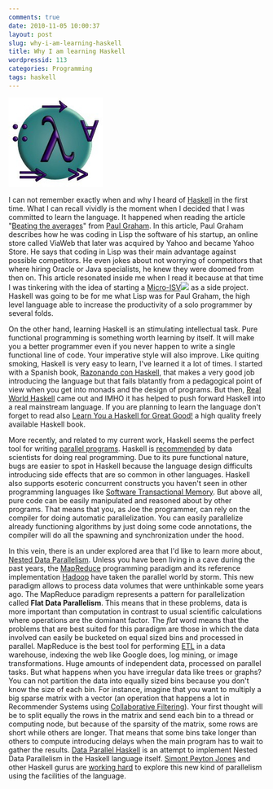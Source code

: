```yaml
---
comments: true
date: 2010-11-05 10:00:37
layout: post
slug: why-i-am-learning-haskell
title: Why I am learning Haskell
wordpressid: 113
categories: Programming
tags: haskell
---
```


![](HaskellLogo.png)

I can not remember exactly when and why I heard of [Haskell](http://www.haskell.org/) in the first time. What I can recall vividly is the moment when I decided that I was committed to learn the language. It happened when reading the article "[Beating the averages](http://www.paulgraham.com/avg.html)" from [Paul Graham](http://en.wikipedia.org/wiki/Paul_Graham_(computer_programmer)). In this article, Paul Graham describes how he was coding in Lisp the software of his startup, an online store called ViaWeb that later was acquired by Yahoo and became Yahoo Store. He says that coding in Lisp was their main advantage against possible competitors. He even jokes about not worrying of competitors that where hiring Oracle or Java specialists, he knew they were doomed from then on. This article resonated inside me when I read it because at that time I was tinkering with the idea of starting a [Micro-ISV](http://www.amazon.com/gp/product/1590596013?ie=UTF8&tag=tonicebrianco-20&linkCode=as2&camp=1789&creative=390957&creativeASIN=1590596013)![](http://www.assoc-amazon.com/e/ir?t=tonicebrianco-20&l=as2&o=1&a=1590596013) as a side project. Haskell was going to be for me what Lisp was for Paul Graham, the high level language able to increase the productivity of a solo programmer by several folds.

On the other hand, learning Haskell is an stimulating intellectual task. Pure functional programming is something worth learning by itself. It will make you a better programmer even if you never happen to write a single functional line of code. Your imperative style will also improve. Like quiting smoking, Haskell is very easy to learn, I've learned it a lot of times. I started with a Spanish book, [Razonando con Haskell](http://www.paraninfo.es/catalogo/9788497322775/RAZONANDO-CON-HASKELL--Un-curso-sobre-programacion-funcional), that makes a very good job introducing the language but that fails blatantly from a pedagogical point of view when you get into monads and the design of programs. But then, [Real World Haskell](http://book.realworldhaskell.org/) came out and IMHO it has helped to push forward Haskell into a real mainstream language. If you are planning to learn the language don't forget to read also [Learn You a Haskell for Great Good!](http://learnyouahaskell.com/) a high quality freely available Haskell book.

More recently, and related to my current work, Haskell seems the perfect tool for writing [parallel programs](http://www.haskell.org/ghc/docs/6.12.2/html/users_guide/lang-parallel.html). Haskell is [recommended](http://measuringmeasures.com/blog/2010/1/15/learning-about-statistical-learning.html) by data scientists for doing real programming. Due to its pure functional nature, bugs are easier to spot in Haskell because the language design difficults introducing side effects that are so common in other languages. Haskell also supports esoteric concurrent constructs you haven't seen in other programming languages like [Software Transactional Memory](http://en.wikipedia.org/wiki/Software_transactional_memory). But above all, pure code can be easily manipulated and reasoned about by other programs. That means that you, as Joe the programmer, can rely on the compiler for doing automatic parallelization. You can easily parallelize already functioning algorithms by just doing some code annotations, the compiler will do all the spawning and synchronization under the hood.

In this vein, there is an under explored area that I'd like to learn more about, [Nested Data Parallelism](http://www.cs.cmu.edu/~scandal/cacm.html). Unless you have been living in a cave during the past years, the [MapReduce](http://es.wikipedia.org/wiki/MapReduce) programming paradigm and its reference implementation [Hadoop](http://hadoop.apache.org/) have taken the parallel world by storm. This new paradigm allows to process data volumes that were unthinkable some years ago. The MapReduce paradigm represents a pattern for parallelization called **Flat Data Parallelism**. This means that in these problems, data is more important than computation in contrast to usual scientific calculations where operations are the dominant factor. The _flat_ word means that the problems that are best suited for this paradigm are those in which the data involved can easily be bucketed on equal sized bins and processed in parallel. MapReduce is the best tool for performing [ETL](http://es.wikipedia.org/wiki/Extract,_transform_and_load) in a data warehouse, indexing the web like Google does, log mining, or image transformations. Huge amounts of independent data, processed on parallel tasks. But what happens when you have irregular data like trees or graphs? You can not partition the data into equally sized bins because you don't know the size of each bin. For instance, imagine that you want to multiply a big sparse matrix with a vector (an operation that happens a lot in Recommender Systems using [Collaborative Filtering](http://en.wikipedia.org/wiki/Collaborative_filtering)). Your first thought will be to split equally the rows in the matrix and send each bin to a thread or computing node, but because of the sparsity of the matrix, some rows are short while others are longer. That means that some bins take longer than others to compute introducing delays when the main program has to wait to gather the results. [Data Parallel Haskell](http://www.haskell.org/haskellwiki/GHC/Data_Parallel_Haskell) is an attempt to implement Nested Data Parallelism in the Haskell language itself. [Simont Peyton Jones](http://research.microsoft.com/en-us/people/simonpj/) and other Haskell gurus are [working hard](http://www.youtube.com/watch?v=NWSZ4c9yqW8) to explore this new kind of parallelism using the facilities of the language.
